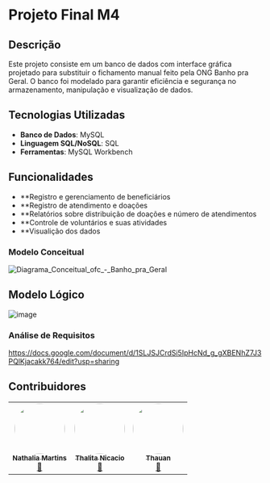 # Projeto Final M4

## Descrição
Este projeto consiste em um banco de dados com interface gráfica projetado para substituir o fichamento manual feito pela ONG Banho pra Geral. O banco foi modelado para garantir eficiência e segurança no armazenamento, manipulação e visualização de dados.


## Tecnologias Utilizadas
- **Banco de Dados**: MySQL
- **Linguagem SQL/NoSQL**: SQL
- **Ferramentas**: MySQL Workbench

## Funcionalidades
- **Registro e gerenciamento de beneficiários
- **Registro de atendimento e doações
- **Relatórios sobre distribuição de doações e número de atendimentos
- **Controle de voluntários e suas atividades
- **Visualição dos dados



### Modelo Conceitual
![Diagrama_Conceitual_ofc_-_Banho_pra_Geral](https://github.com/user-attachments/assets/fbca2ffc-cac7-4695-b897-0e315b5575c2)


## Modelo Lógico 
![image](https://github.com/user-attachments/assets/b58b592a-0744-44be-b813-0e767219f423)



### Análise de Requisitos 
https://docs.google.com/document/d/1SLJSJCrdSi5IpHcNd_g_gXBENhZ7J3PQlKjacakk764/edit?usp=sharing


## Contribuidores
<table>
  <tr>
    <td align="center">
      <a href="#"><img style="border-radius: 50%;" src="https://github.com/user-attachments/assets/7750efda-4c62-48f7-b3e6-7e3d57cf434a" width="100px;" alt=""/>
      <br /><sub><b>Nathalia Martins</b></sub></a><br /><a href="#" title="Contribuidor">🚀</a>
    </td>
    <td align="center">
      <a href="#"><img style="border-radius: 50%;" src="https://github.com/user-attachments/assets/75b01164-6ec7-4ab9-aac4-2a386fb531e0" width="100px" alt=""/>
      <br /><sub><b>Thalita Nicacio</b></sub></a><br /><a href="#" title="Contribuidor">🚀</a>
    </td>
    <td align="center">
      <a href="#"><img style="border-radius: 50%;" src="https://github.com/user-attachments/assets/be503ce4-e95a-4f28-8563-1b804c221c1b" width="100px;" alt=""/>
      <br /><sub><b>Thauan</b></sub></a><br /><a href="#" title="Contribuidor">🚀</a>
    </td>
  </tr>
</table>

